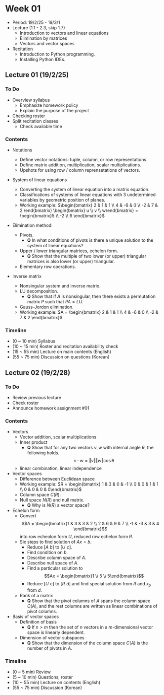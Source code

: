 # Week 01


* Period: 19/2/25 - 19/3/1
* Lecture (1.1 - 2.3, skip 1.7)
  * Introduction to vectors and linear equations
  * Elimination by matrices
  * Vectors and vector spaces
* Recitation
  * Introduction to Python programming.
  * Installing Python IDEs.

## Lecture 01 (19/2/25)

### To Do
* Overview syllabus
  * Emphasize homework policy
  * Explain the purpose of the project
* Checking roster
* Split recitation classes
  * Check available time

### Contents

* Notations
  * Define vector notations: tuple, column, or row representations.
  * Define matrix addition, multiplication, scalar multiplications. 
  * Upshots for using row / column reprensetations of vectors. 

* System of linear equations
  * Converting the system of linear equation into a matrix equation.
  * Classifications of systems of linear equations with 3 undetermined variables by geometric position of planes.
  * Working example: $\begin{bmatrix} 2 & 1 & 1 \\ 4 & -6 & 0 \\ -2 & 7 & 2 \end{bmatrix}  \begin{bmatrix} u \\ v \\ w\end{bmatrix} = \begin{bmatrix}5 \\ -2 \\ 9 \end{bmatrix}$

* Elimination method
  * Pivots.
    * **Q** In what conditions of pivots is there a unique solution to the system of linear equations?
  * Upper / lower triangular matrices, echelon form. 
    * **Q** Show that the multiple of two lower (or upper) triangular matrices is also lower (or upper) triangular.
  * Elementary row operations.

* Inverse matrix
  * Nonsingular system and inverse matrix.
  * LU decomposition.
    * **Q** Show that if $A$ is nonsingular, then there exists a permutation matrix $P$ such that $PA=LU$.
  * Gauss-Jordon elimination.
  * Working example: $A = \begin{bmatrix} 2 & 1 & 1 \\ 4 & -6 & 0 \\ -2 & 7 & 2 \end{bmatrix}$

### Timeline

* (0 ~ 10 min) Syllabus
* (10 ~ 15 min) Roster and recitation availability check
* (15 ~ 55 min) Lecture on main contents (English)
* (55 ~ 75 min) Discussion on questions (Korean)

## Lecture 02 (19/2/28)

### To Do

* Review previous lecture
* Check roster
* Announce homework assignment #01

### Contents

* Vectors
  * Vector addition, scalar multiplications
  * Inner product
    * **Q** Show that for any two vectors $v,w$ with internal angle $\theta$, the following holds.
    $$v\cdot w = \Vert v\Vert\Vert w\Vert\cos\theta$$
  * linear combination, linear independence
* Vector spaces 
  * Difference between Euclidean space
  * Working example: $R = \begin{bmatrix} 1 & 3 & 0 & -1 \\ 0 & 0 & 1 & 1 \\ 0 & 0 & 0 & 0\end{bmatrix}$
  * Column space $C(R)$.
  * Null space $N(R)$ and null matrix.
    * **Q** Why is $N(R)$ a vector space?
* Echelon form
  * Convert 
  $$A = \begin{bmatrix}1 & 3 & 3 & 2 \\ 2 & 6 & 9 & 7 \\ -1 & -3 & 3 & 4 \end{bmatrix}$$
  into row echeolon form $U$, reduced row echelon form $R$.
  * Six steps to find solution of $Ax=b$.
    * Reduce $[A\,\,b]$ to $[U\,\,c]$.
    * Find condition on $b$.
    * Describe column space of $A$.
    * Describe null space of $A$.
    * Find a particular solution to 
    $$Ax = \begin{bmatrix}1 \\ 5 \\ 5\end{bmatrix}$$
    * Reduce $[U\,\,c]$ to $[R\,\,d]$ and find special solution from $R$ and $x_p$ from $d$.
  * Rank of a matrix
  	* **Q** Show that the pivot columns of $A$ spans the column space $C(A)$, and the rest columns are written as linear combinations of pivot columns.
* Basis of vector spaces
  * Definition of basis
    * **Q** If $n>m$ then the set of $n$ vectors in a $m$-dimensional vector space is linearly dependent.
  * Dimension of vector subspaces
    * **Q** Show that the dimension of the column space $C(A)$ is the number of pivots in $A$.

### Timeline

* (0 ~ 5 min) Review
* (5 ~ 10 min) Questions, roster
* (10 ~ 55 min) Lecture on contents (English)
* (55 ~ 75 min) Discussion (Korean)
